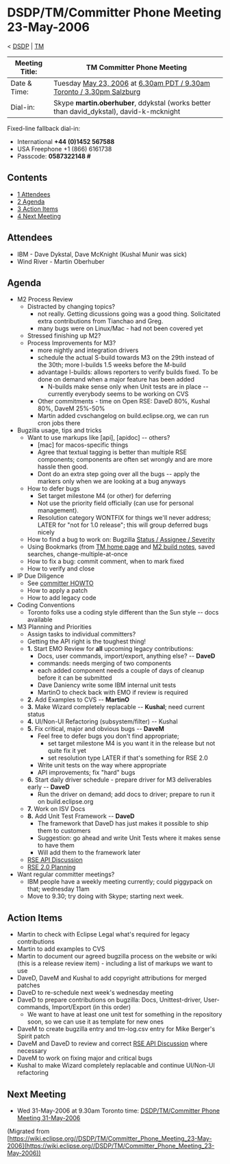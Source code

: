 

DSDP/TM/Committer Phone Meeting 23-May-2006
===========================================

< [DSDP](/DSDP "DSDP")‎ | [TM](/DSDP/TM "DSDP/TM")

| Meeting Title: | **TM Committer Phone Meeting** |
| --- | --- |
| Date & Time: | Tuesday [May 23, 2006](/index.php?title=May_23,_2006&action=edit&redlink=1 "May 23, 2006 (page does not exist)") at [6.30am PDT / 9.30am Toronto / 3.30pm Salzburg](http://www.timeanddate.com/worldclock/meetingdetails.html?year=2006&month=5&day=23&hour=13&min=30&sec=0&p1=223&p2=250&p3=421&p4=224) |
| Dial-in: | Skype **martin.oberhuber**, ddykstal (works better than david_dykstal), david-k-mcknight |

Fixed-line fallback dial-in:

*   International **+44 (0)1452 567588**
*   USA Freephone +1 (866) 6161738
*   Passcode: **0587322148 #**

Contents
--------

*   [1 Attendees](#Attendees)
*   [2 Agenda](#Agenda)
*   [3 Action Items](#Action-Items)
*   [4 Next Meeting](#Next-Meeting)

Attendees
---------

*   IBM - Dave Dykstal, Dave McKnight (Kushal Munir was sick)
*   Wind River - Martin Oberhuber

Agenda
------

*   M2 Process Review
    *   Distracted by changing topics?
        *   not really. Getting dicussions going was a good thing. Solicitated extra contributions from Tianchao and Greg.
        *   many bugs were on Linux/Mac - had not been covered yet
    *   Stressed finishing up M2?
    *   Process Improvements for M3?
        *   more nightly and integration drivers
        *   schedule the actual S-build towards M3 on the 29th instead of the 30th; more I-builds 1.5 weeks before the M-build
        *   advantage I-builds: allows reporters to verify builds fixed. To be done on demand when a major feature has been added
            *   N-builds make sense only when Unit tests are in place -- currently everybody seems to be working on CVS
        *   Other commitments - time on Open RSE: DaveD 80%, Kushal 80%, DaveM 25%-50%
        *   Martin added cvschangelog on build.eclipse.org, we can run cron jobs there
*   Bugzilla usage, tips and tricks
    *   Want to use markups like \[api\], \[apidoc\] -- others?
        *   \[mac\] for macos-specific things
        *   Agree that textual tagging is better than multiple RSE components; components are often set wrongly and are more hassle then good.
        *   Dont do an extra step going over all the bugs -- apply the markers only when we are looking at a bug anyways
    *   How to defer bugs
        *   Set target milestone M4 (or other) for deferring
        *   Not use the priority field officially (can use for personal management).
        *   Resolution category WONTFIX for things we'll never address; LATER for "not for 1.0 release"; this will group deferred bugs nicely
    *   How to find a bug to work on: Bugzilla [Status / Assignee / Severity](https://bugs.eclipse.org/bugs/report.cgi?x_axis_field=bug_severity&y_axis_field=assigned_to&z_axis_field=bug_status&query_format=report-table&short_desc_type=allwordssubstr&short_desc=&classification=DSDP&product=Target+Management&component=RSE&long_desc_type=allwordssubstr&long_desc=&bug_file_loc_type=allwordssubstr&bug_file_loc=&status_whiteboard_type=allwordssubstr&status_whiteboard=&keywords_type=allwords&keywords=&emailtype1=substring&email1=&emailtype2=substring&email2=&bugidtype=include&bug_id=&votes=&chfieldfrom=&chfieldto=Now&chfieldvalue=&format=table&action=wrap&field0-0-0=noop&type0-0-0=noop&value0-0-0=)
    *   Using Bookmarks (from [TM home page](https://www.eclipse.org/dsdp/tm) and [M2 build notes](http://download.eclipse.org/dsdp/tm/downloads/drops/S-1.0M2-200605191648/buildNotes.php), saved searches, change-multiple-at-once
    *   How to fix a bug: commit comment, when to mark fixed
    *   How to verify and close
*   IP Due Diligence
    *   See [committer HOWTO](https://www.eclipse.org/dsdp/tm/development/committer_howto.php)
    *   How to apply a patch
    *   How to add legacy code
*   Coding Conventions
    *   Toronto folks use a coding style different than the Sun style -- docs available
*   M3 Planning and Priorities
    *   Assign tasks to individual committers?
    *   Getting the API right is the toughest thing!
    *   **1.** Start EMO Review for **all** upcoming legacy contributions:
        *   Docs, user commands, import/export, anything else? -- **DaveD**
        *   commands: needs merging of two components
        *   each added component needs a couple of days of cleanup before it can be submitted
        *   Dave Daniency write some IBM internal unit tests
        *   MartinO to check back with EMO if review is required
    *   **2.** Add Examples to CVS -- **MartinO**
    *   **3.** Make Wizard completely replacable -- **Kushal**; need current status
    *   **4.** UI/Non-UI Refactoring (subsystem/filter) -- Kushal
    *   **5.** Fix critical, major and obvious bugs -- **DaveM**
        *   Feel free to defer bugs you don't find appropriate;
            *   set target milestone M4 is you want it in the release but not quite fix it yet
            *   set resolution type LATER if that's something for RSE 2.0
        *   Write unit tests on the way where appropriate
        *   API improvements; fix "hard" bugs
    *   **6.** Start daily driver schedule - prepare driver for M3 deliverables early -- **DaveD**
        *   Run the driver on demand; add docs to driver; prepare to run it on build.eclipse.org
    *   **7.** Work on ISV Docs
    *   **8.** Add Unit Test Framework -- **DaveD**
        *   The framework that DaveD has just makes it possible to ship them to customers
        *   Suggestion: go ahead and write Unit Tests where it makes sense to have them
        *   Will add them to the framework later
    *   [RSE API Discussion](/RSE_API_Discussion "RSE API Discussion")
    *   [RSE 2.0 Planning](/RSE_2.0_Planning "RSE 2.0 Planning")
*   Want regular committer meetings?
    *   IBM people have a weekly meeting currently; could piggypack on that; wednesday 11am
    *   Move to 9.30; try doing with Skype; starting next week.

Action Items
------------

*   Martin to check with Eclipse Legal what's required for legacy contributions
*   Martin to add examples to CVS
*   Martin to document our agreed bugzilla process on the website or wiki (this is a release review item) - including a list of markups we want to use
*   DaveD, DaveM and Kushal to add copyright attributions for merged patches
*   DaveD to re-schedule next week's wednesday meeting
*   DaveD to prepare contributions on bugzilla: Docs, Unittest-driver, User-commands, Import/Export (in this order)
    *   We want to have at least one unit test for something in the repository soon, so we can use it as template for new ones
*   DaveM to create bugzilla entry and tm-log.csv entry for Mike Berger's Spirit patch
*   DaveM and DaveD to review and correct [RSE API Discussion](/RSE_API_Discussion "RSE API Discussion") where necessary
*   DaveM to work on fixing major and critical bugs
*   Kushal to make Wizard completely replacable and continue UI/Non-UI refactoring

Next Meeting
------------

*   Wed 31-May-2006 at 9.30am Toronto time: [DSDP/TM/Committer Phone Meeting 31-May-2006](/DSDP/TM/Committer_Phone_Meeting_31-May-2006 "DSDP/TM/Committer Phone Meeting 31-May-2006")


(Migrated from [https://wiki.eclipse.org//DSDP/TM/Committer_Phone_Meeting_23-May-2006](https://wiki.eclipse.org//DSDP/TM/Committer_Phone_Meeting_23-May-2006))